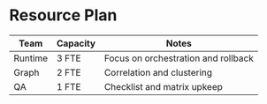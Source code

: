 # Resource Plan

| Team | Capacity | Notes |
| --- | --- | --- |
| Runtime | 3 FTE | Focus on orchestration and rollback |
| Graph | 2 FTE | Correlation and clustering |
| QA | 1 FTE | Checklist and matrix upkeep |

